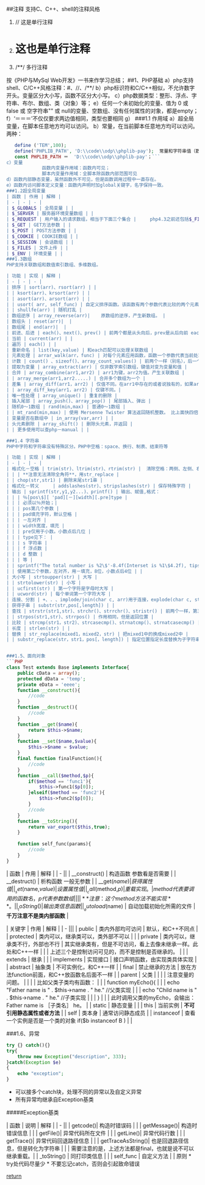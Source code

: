 ##注释
支持C、C++、shell的注释风格
1. //      这是单行注释
1. #       这也是单行注释
1. /**/    多行注释

按《PHP与MySql Web开发》一书来作学习总结；
##1、PHP基础
a）php支持shell、C/C++风格注释：#、//、/**/
b）php标识符和C/C++相似，不允许数字开头。变量区分大小写，函数不区分大小写。
c）php数据类型：整形、浮点、字符串、布尔、数组、类（对象）等；
e）任何一个未初始化的变量、值为 0 或 false 或 空字符串"" 或 null的变量、空数组、没有任何属性的对象，都是empty；
f）‘＝＝＝’不仅仅要求两边值相同，类型也要相同
g）
###1.1 作用域
a）超全局变量，在脚本任意地方均可以访问。
b）常量，在当前脚本任意地方均可以访问。两种：
```PHP
   define ('TEM',100);       
   define('PHPLIB_PATH', 'D:\\code\\odp\\phplib-pay');  常量和字符串值（数值时不用引号）用单引号。
   const PHPLIB_PATH ＝  'D:\\code\\odp\\phplib-pay'；```
c）变量
             函数内变量作用域：函数内可见；
             脚本内变量作用域：全脚本除函数内部范围可见
d）函数内部静态变量，虽然函数外不可见，但是函数调用过程中一直存在。
e）函数内访问脚本定义变量：函数内声明时加global关键字，名字保持一致。
###1.2超全局变量
| 函数 | 作用 | 解释 |
| - | - | - |
| $_GLOBALS | 全局变量 | |
| $_SERVER | 服务器环境变量数组 | |
| $_REQUEST | 用户输入的请求数组，相当于下面三个集合 | 	php4.3之前还包括$_FILES|
| $_GET | GET方法参数 | |
| $_POST | POST方法参数 | |
| $_COOKIE | COOKIE数组 | |
| $_SESSION | 会话数组 | |
| $_FILES | 文件上传 | |
| $_ENV | 环境变量 | |
###1.3数组
PHP支持关联数组和数值索引数组、多维数组。

| 功能 | 实现 | 解释 |
| - | - | - |
| 排序 | sort(arr)、rsort(arr) | |
| | ksort(arr)、krsort(arr) | |
| | asort(arr)、arsort(arr) | |
| | usort( arr, self_func) | 自定义排序函数。该函数有两个参数代表比较的两个元素 | 
| | shullfe(arr) | 随机打乱 |
| 数组逆序 | array_reverse(arr)| 	原数组的逆序，产生新数组。 |
| 数组头 | reset(arr)|  |
| 数组尾 | end(arr)|  |
| 前进、后进 | each()、next()、prev() | 前两个都是从头向后，prev是从后向前 each、prev是先返回当前元素在移动，next是先移动在返回当前元素。＋＋前置、后置区别  |
| 当前 | current(arr) | | 
| 遍历 | each() | |
| 重新命名 | list(key,value) | 和each匹配可以处理关联数组 |
| 元素处理 | arrar_walk(arr，func) | 对每个元素应用函数，函数一个参数代表当前处理的元素 |
| 计数 | count() 、sizeof()、array_count_values() | 前两个一样（别名），后一个按特定值统计出现次数。|
| 提取为变量 | array_extract(arr) | 仅非数字索引数组，键值对变为变量和值 |
| 合并 | array_combine(arr1,arr2) | arr1为键，arr2为值。产生关联数组 |
| | array_merge(arr1,arr2.....) | 合并多个数组为一个 |
| 差集 | array_diff(arr1，arr2) | 仅值不同。在arr1中存在的或者说独有的，如果arr1比arr2少，可能返回空。 |
| | array_diff_key(arr1，arr2) | 仅键不同。|
| 唯一性处理 | array_unique() | 重复的删除 |
| 插入尾部 | array_push()、array_pop() | 尾部插入、弹出 |
| 随机0～1数组 | rand(min,max) | 普通0～1数组 |
| | mt_rand(min,max) | 使用 Mersenne Twister 算法返回随机整数。 比上面快四倍 | 
| 变量是否在数组中 | in_array(var,arr) | |
| 头元素删除 | array_shift() | 删除头元素，并返回 | 
| | 更多使用可以查php－manual | |

###1.4 字符串
PHP中字符和字符串没有特殊区分。PHP中空格：space、换行、制表、结束符等

| 功能 | 实现 | 解释 |
| - | - | - |
| 格式化－空格 | trim(str)、ltrim(str)、rtrim(str) |  清除空格：两侧、左侧、右侧。 |
| | | **注意无法清除全角符**，用str_replace | 
| | chop(str,str1) | 删除末尾str1串 |
| 格式化－转义	 | addslashes(str)、stripslashes(str) | 保存特殊字符 |
| 输出 | sprintf(str,y1,y2...)、printf() | 输出、赋值,格式：
| | | ％[pos\$][ 'pad][－][width][.pre]type |
| | | 必须以％开始；|
| | | pos第几个参数 |
| | | pad填充字符，默认空格 |
| | | －左对齐 |
| | | width宽度，填充 |
| | | pre仅用于小数。小数点后几位 |
| | | type见下： |
| | | s 字符串 | 
| | | f 浮点数 | 
| | | d 整数 |
| | | 等 |
| | sprintf("The total number is %2\$'-8.4f(Interset is %1\$4.2f), tips is %3$s",num1,num2,str). | | 
| | 使用第二个参数，左对齐，用－填充，8位，小数点后4位 | |
| 大小写 | strtoupper(str) | 大写 | 
| | strtolower(str) | 小写 |
| | ucfirst(str) | 第一个字符是字母时大写 |
| | ucword(str) | 每个单词第一个字符大写 |
| 连接、分割 | +、. 、implode/join(char c, arr)用于连接，explode(char c, str1) | explode使用字符c分割字符串。implode和join则是合并。 | 
| 获得子串 | substr(str,pos[,length]) | | 
| 查找 | strstr(str1,str)、strchr()、strrchr()、stristr() | 前两个一样，第三个反向查找，第四个不区分大小写 |
| | strpos(str1,str)、strrpos() | 作用相同，但是返回位置 |
| 比较 | strcmp(str1，str2)、strcasecmp()、strnatcmp()、strnatcasecmp() | 按字符比较（大小写）；按自然序列数值比较 |
| 长度 | strlen(str) | | 
| 替换 | str_replace(mixed1，mixed2，str) | 把mixed1中的换成mixed2中 |
| | substr_replace(str，str1，pos[，length]) | 指定位置指定长度替换为子字符串 |


###1.5、面向对象
```PHP
class Test extends Base implements Interface{
	public cData = array();
	protected dData = 'temp';
	private eData = 'eeee';
	function __construct(){
		//code
	}
	function __destruct(){
		//code
	}
	function __get($name){
		return $this->$name;
	}
	function __set($name,$value){
		$this->$name = $value;
	}
	final function finalFunction(){
		//code
	}
	function __call($method,$p){
		if($method == 'func1'){
			$this->func1($p[0]);
		}elseif($method == 'func2'){
			$this->func2($p[0]);
		}
		//code
	}
	function __toString(){
		return var_export($this,true);
	}
 
	function self_func(params){
		//code
	}
}
```
| 函数 | 作用 | 解释 |
| - ||
| __construct() | 构造函数	参数看是否需要 |
| __destruct() | 析构函数	一般无参数 |
| __get($name) | 获得属性值 | 
| __set($name,$value) | 设置属性值 | 
| __call($method,$p) | 重载实现。 | method代表要调用的函数名，p代表参数数组 |
| | | **注意：这个method方法不能实现**。 |
| __toString() | 输出类信息函数 |
| __autoload($name) | 自动加载初始化所需的文件 | **千万注意不是类内部函数** | 

| 关键字 | 作用 | 解释 |
| - |||
| public | 类内外部均可访问 |	默认，和C++不同点 | 
| protected | 类内可以，继承类可以，类外部不可以 | | 
| private | 类内可以，继承类不行，外部也不行 | 其实继承类有，但是不可访问，看上去像未继承一样。此处和C++一样 |
| | 上述三个是控制访问可见的，而不是控制是否继承的。 | |
| extends | 继承 | |
| implements | 实现接口 | 	接口声明函数，由实现类具体实现 | 
| abstract | 抽象类 | 	不可实例化，和C++一样 | 
| final | 禁止继承的方法 | 	放在方法function前面，和C++放函数名后面不一样 |
| parent | 父类 | |
| | 注意变量的问题。 | |
| | 比如父类子类均有函数： |
| | function myEcho(){ |
| | echo "Father name is " . $this->name . " he." //父类实现 |
| | echo "Child name is " . $this->name . " he." //子类实现 |
| | } |
| | 此时调用父类的myEcho，会输出：Father name is ［子类名］ he。 |
| static | 静态变量 | | 
| this | 当前实例 | **不可引用静态属性或者方法** |
| self | 类本身 | 通常访问静态成员 |
| instanceof | 查看一个实例是否是一个类的对象 if($b instanceof B ) | |

###1.6、异常
```PHP
try {} catch(){}
try{
	throw new Exception("description", 333);
}catch(Exception $e)
{
	echo "exception";
}
```
* 可以接多个catch块，处理不同的异常以及自定义异常
* 所有异常均继承自Exception基类

#####Exception基类

| 函数 | 说明 | 解释 |
| -  ||
| getcode()| 	构造时错误码 | | 
| getMessage()| 	构造时错误信息 | | 
| getFile()| 	异常代码所在文件 | | 
| getLine()| 	异常代码行数 | | 
| getTrace()| 	异常代码回退路径信息 | | 
| getTraceAsString()| 	也是回退路径信息，但是转化为字符串 | | 
|  需要注意的是，上述方法都是final，也就是说不可以继承重载。| 
| _toString() | 同打印类信息 | | 
| self_func |	自定义方法 | |
原则
	* try处代码尽量少
	* 不要忘记catch，否则会引起致命错误




[return](README.md)